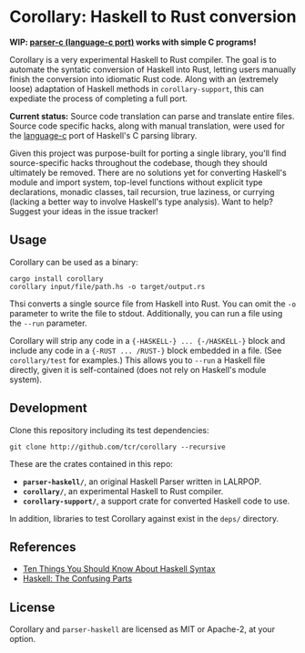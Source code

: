 # Corollary: Haskell to Rust conversion

**WIP: [parser-c (language-c port)](https://github.com/tcr/parser-c) works with simple C programs!**

Corollary is a very experimental Haskell to Rust compiler. The goal is to automate the syntatic conversion of Haskell into Rust, letting users manually finish the conversion into idiomatic Rust code. Along with an (extremely loose) adaptation of Haskell methods in `corollary-support`, this can expediate the process of completing a full port.

**Current status:** Source code translation can parse and translate entire files. Source code specific hacks, along with manual translation, were used for the [language-c](http://github.com/tcr/parser-c) port of Haskell's C parsing library.

Given this project was purpose-built for porting a single library, you'll find source-specific hacks throughout the codebase, though they should ultimately be removed. There are no solutions yet for converting Haskell's module and import system, top-level functions without explicit type declarations, monadic classes, tail recursion, true laziness, or currying (lacking a better way to involve Haskell's type analysis). Want to help? Suggest your ideas in the issue tracker!

## Usage

Corollary can be used as a binary:

```
cargo install corollary
corollary input/file/path.hs -o target/output.rs
```

Thsi converts a single source file from Haskell into Rust. You can omit the `-o` parameter to write the file to stdout. Additionally, you can run a file using the `--run` parameter.

Corollary will strip any code in a `{-HASKELL-} ... {-/HASKELL-}` block and include any code in a `{-RUST ... /RUST-}` block embedded in a file. (See `corollary/test` for examples.) This allows you to `--run` a Haskell file directly, given it is self-contained (does not rely on Haskell's module system).

## Development

Clone this repository including its test dependencies:

```
git clone http://github.com/tcr/corollary --recursive
```

These are the crates contained in this repo:

* **`parser-haskell/`**, an original Haskell Parser written in LALRPOP.
* **`corollary/`**, an experimental Haskell to Rust compiler.
* **`corollary-support/`**, a support crate for converted Haskell code to use.

In addition, libraries to test Corollary against exist in the `deps/` directory.

## References

* [Ten Things You Should Know About Haskell Syntax](https://www.fpcomplete.com/blog/2012/09/ten-things-you-should-know-about-haskell-syntax)
* [Haskell: The Confusing Parts](http://echo.rsmw.net/n00bfaq.html)

## License

Corollary and `parser-haskell` are licensed as MIT or Apache-2, at your option.
